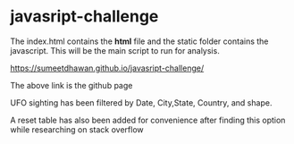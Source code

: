 # javasript-challenge

The index.html contains the  **html** file and the static folder contains the javascript. This will be the main script to run for analysis.

https://sumeetdhawan.github.io/javasript-challenge/

The above link is the github page

UFO sighting has been filtered by Date, City,State, Country, and shape. 

A reset table has also been added for convenience after finding this option while researching on stack overflow

